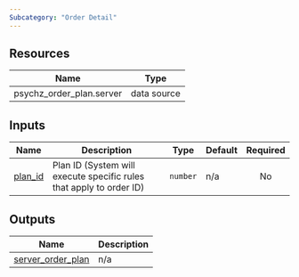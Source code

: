 ```yaml
---
Subcategory: "Order Detail"
---
```


## Resources

| Name | Type |
|------|------|
| psychz_order_plan.server | data source |

## Inputs

| Name | Description | Type | Default | Required |
|------|-------------|------|---------|:--------:|
| <a name="plan_id"></a> [plan\_id](#input\_order\_id) | Plan ID (System will execute specific rules that apply to order ID) | `number` | n/a | No |

## Outputs

| Name | Description |
|------|-------------|
| <a name="output_server_order_plan"></a> [server\_order\_plan](#output\_server\_order\_plan) | n/a |